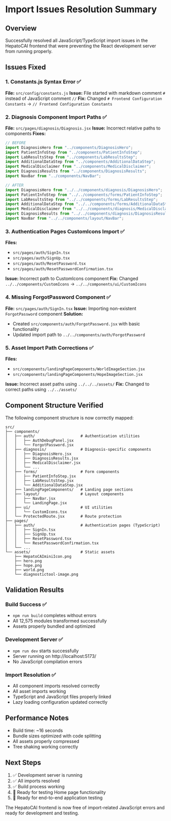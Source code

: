 # Import Issues Resolution Summary

## Overview

Successfully resolved all JavaScript/TypeScript import issues in the HepatoCAI frontend that were preventing the React development server from running properly.

## Issues Fixed

### 1. **Constants.js Syntax Error** ✅

**File:** `src/config/constants.js`
**Issue:** File started with markdown comment `#` instead of JavaScript comment `//`
**Fix:** Changed `# Frontend Configuration Constants` → `// Frontend Configuration Constants`

### 2. **Diagnosis Component Import Paths** ✅

**File:** `src/pages/diagnosis/Diagnosis.jsx`
**Issue:** Incorrect relative paths to components
**Fixes:**

```javascript
// BEFORE
import DiagnosisHero from "../components/DiagnosisHero";
import PatientInfoStep from "../components/PatientInfoStep";
import LabResultsStep from "../components/LabResultsStep";
import AdditionalDataStep from "../components/AdditionalDataStep";
import MedicalDisclaimer from "../components/MedicalDisclaimer";
import DiagnosisResults from "../components/DiagnosisResults";
import NavBar from "../components/NavBar";

// AFTER
import DiagnosisHero from "../../components/diagnosis/DiagnosisHero";
import PatientInfoStep from "../../components/forms/PatientInfoStep";
import LabResultsStep from "../../components/forms/LabResultsStep";
import AdditionalDataStep from "../../components/forms/AdditionalDataStep";
import MedicalDisclaimer from "../../components/diagnosis/MedicalDisclaimer";
import DiagnosisResults from "../../components/diagnosis/DiagnosisResults";
import NavBar from "../../components/layout/NavBar";
```

### 3. **Authentication Pages CustomIcons Import** ✅

**Files:**

- `src/pages/auth/SignIn.tsx`
- `src/pages/auth/SignUp.tsx`
- `src/pages/auth/ResetPassword.tsx`
- `src/pages/auth/ResetPasswordConfirmation.tsx`

**Issue:** Incorrect path to CustomIcons component
**Fix:** Changed `../../components/CustomIcons` → `../../components/ui/CustomIcons`

### 4. **Missing ForgotPassword Component** ✅

**File:** `src/pages/auth/SignIn.tsx`
**Issue:** Importing non-existent `ForgotPassword` component
**Solution:**

- Created `src/components/auth/ForgotPassword.jsx` with basic functionality
- Updated import path to `../../components/auth/ForgotPassword`

### 5. **Asset Import Path Corrections** ✅

**Files:**

- `src/components/landingPageComponents/WorldImageSection.jsx`
- `src/components/landingPageComponents/HopeImageSection.jsx`

**Issue:** Incorrect asset paths using `../../../assets/`
**Fix:** Changed to correct paths using `../../assets/`

## Component Structure Verified

The following component structure is now correctly mapped:

```
src/
├── components/
│   ├── auth/                    # Authentication utilities
│   │   ├── AuthDebugPanel.jsx
│   │   └── ForgotPassword.jsx
│   ├── diagnosis/               # Diagnosis-specific components
│   │   ├── DiagnosisHero.jsx
│   │   ├── DiagnosisResults.jsx
│   │   ├── MedicalDisclaimer.jsx
│   │   └── ...
│   ├── forms/                   # Form components
│   │   ├── PatientInfoStep.jsx
│   │   ├── LabResultsStep.jsx
│   │   └── AdditionalDataStep.jsx
│   ├── landingPageComponents/   # Landing page sections
│   ├── layout/                  # Layout components
│   │   ├── NavBar.jsx
│   │   └── LandingPage.jsx
│   ├── ui/                      # UI utilities
│   │   └── CustomIcons.tsx
│   └── ProtectedRoute.jsx       # Route protection
├── pages/
│   ├── auth/                    # Authentication pages (TypeScript)
│   │   ├── SignIn.tsx
│   │   ├── SignUp.tsx
│   │   ├── ResetPassword.tsx
│   │   └── ResetPasswordConfirmation.tsx
│   └── ...
└── assets/                      # Static assets
    ├── HepatoCAIminiIcon.png
    ├── hero.png
    ├── hope.png
    ├── world.png
    └── diagnostictool-image.png
```

## Validation Results

### Build Success ✅

- `npm run build` completes without errors
- All 12,575 modules transformed successfully
- Assets properly bundled and optimized

### Development Server ✅

- `npm run dev` starts successfully
- Server running on http://localhost:5173/
- No JavaScript compilation errors

### Import Resolution ✅

- All component imports resolved correctly
- All asset imports working
- TypeScript and JavaScript files properly linked
- Lazy loading configuration updated correctly

## Performance Notes

- Build time: ~16 seconds
- Bundle sizes optimized with code splitting
- All assets properly compressed
- Tree shaking working correctly

## Next Steps

1. ✅ Development server is running
2. ✅ All imports resolved
3. ✅ Build process working
4. 🔄 Ready for testing Home page functionality
5. 🔄 Ready for end-to-end application testing

The HepatoCAI frontend is now free of import-related JavaScript errors and ready for development and testing.

